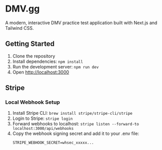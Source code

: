 # DMV.gg

A modern, interactive DMV practice test application built with Next.js and Tailwind CSS.

## Getting Started

1. Clone the repository
2. Install dependencies: `npm install`
3. Run the development server: `npm run dev`
4. Open [http://localhost:3000](http://localhost:3000)

## Stripe

### Local Webhook Setup
1. Install Stripe CLI: `brew install stripe/stripe-cli/stripe`
2. Login to Stripe: `stripe login`
3. Forward webhooks to localhost: `stripe listen --forward-to localhost:3000/api/webhooks`
4. Copy the webhook signing secret and add it to your .env file:
   ```
   STRIPE_WEBHOOK_SECRET=whsec_xxxxx...
   ``` 